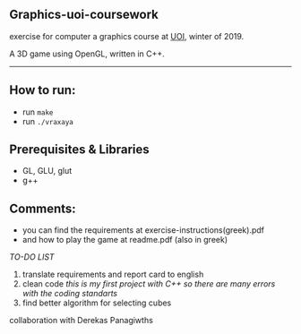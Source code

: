 ## Graphics-uoi-coursework
exercise for computer a graphics course at [UOI](http://www.cs.uoi.gr/), winter of 2019.

A 3D game using OpenGL, written in C++.

---

## How to run: 
* run `make`
* run `./vraxaya`

## Prerequisites & Libraries
* GL, GLU, glut
* g++

## Comments:
* you can find the requirements at exercise-instructions(greek).pdf
* and how to play the game at readme.pdf (also in greek)


_TO-DO LIST_ 
1. translate requirements and report card to english
2. clean code
  _this is my first project with C++ so there are many errors with the coding standarts_
3. find better algorithm for selecting cubes


collaboration with Derekas Panagiwths
